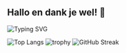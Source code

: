 ## Hallo en dank je wel! 👋
![Typing SVG](https://readme-typing-svg.demolab.com/?lines=Welcome+to+my+page+!)

![Top Langs](https://github-readme-stats.vercel.app/api/top-langs/?username=baocai27)
![trophy](https://github-profile-trophy.vercel.app/?username=baocai27)
![GitHub Streak](https://streak-stats.demolab.com/?user=baocai27)
<!--
**baocai27/baocai27** is a ✨ _special_ ✨ repository because its `README.md` (this file) appears on your GitHub profile.

Here are some ideas to get you started:

- 🔭 I’m currently working on ...
- 🌱 I’m currently learning ...
- 👯 I’m looking to collaborate on ...
- 🤔 I’m looking for help with ...
- 💬 Ask me about ...
- 📫 How to reach me: ...
- 😄 Pronouns: ...
- ⚡ Fun fact: ...
-->
